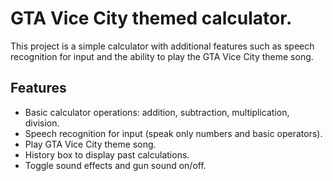 # GTA Vice City themed calculator.

This project is a simple calculator with additional features such as speech recognition for input and the ability to play the GTA Vice City theme song.

## Features

- Basic calculator operations: addition, subtraction, multiplication, division.
- Speech recognition for input (speak only numbers and basic operators).
- Play GTA Vice City theme song.
- History box to display past calculations.
- Toggle sound effects and gun sound on/off.